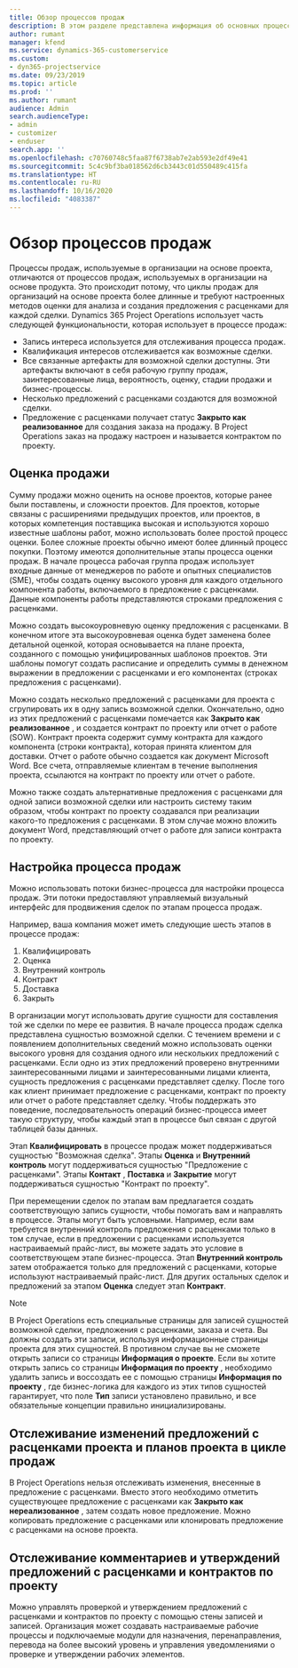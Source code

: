 ```yaml
---
title: Обзор процессов продаж
description: В этом разделе представлена информация об основных процессах продаж.
author: rumant
manager: kfend
ms.service: dynamics-365-customerservice
ms.custom:
- dyn365-projectservice
ms.date: 09/23/2019
ms.topic: article
ms.prod: ''
ms.author: rumant
audience: Admin
search.audienceType:
- admin
- customizer
- enduser
search.app: ''
ms.openlocfilehash: c70760748c5faa87f6738ab7e2ab593e2df49e41
ms.sourcegitcommit: 5c4c9bf3ba018562d6cb3443c01d550489c415fa
ms.translationtype: HT
ms.contentlocale: ru-RU
ms.lasthandoff: 10/16/2020
ms.locfileid: "4083387"
---
```

# <a name="sales-processes-overview"></a>Обзор процессов продаж

Процессы продаж, используемые в организации на основе проекта, отличаются от процессов продаж, используемых в организации на основе продукта. Это происходит потому, что циклы продаж для организаций на основе проекта более длинные и требуют настроенных методов оценки для анализа и создания предложения с расценками для каждой сделки. Dynamics 365 Project Operations использует часть следующей функциональности, которая использует в процессе продаж:

- Запись интереса используется для отслеживания процесса продаж.
- Квалификация интересов отслеживается как возможные сделки.
- Все связанные артефакты для возможной сделки доступны. Эти артефакты включают в себя рабочую группу продаж, заинтересованные лица, вероятность, оценку, стадии продажи и бизнес-процессы.
- Несколько предложений с расценками создаются для возможной сделки.
- Предложение с расценками получает статус **Закрыто как реализованное** для создания заказа на продажу. В Project Operations заказ на продажу настроен и называется контрактом по проекту.

## <a name="estimate-a-sale"></a>Оценка продажи
Сумму продажи можно оценить на основе проектов, которые ранее были поставлены, и сложности проектов. Для проектов, которые связаны с расширениями предыдущих проектов, или проектов, в которых компетенция поставщика высокая и используются хорошо известные шаблоны работ, можно использовать более простой процесс оценки. Более сложные проекты обычно имеют более длинный процесс покупки. Поэтому имеются дополнительные этапы процесса оценки продаж. В начале процесса рабочая группа продаж использует входные данные от менеджеров по работе и опытных специалистов (SME), чтобы создать оценку высокого уровня для каждого отдельного компонента работы, включаемого в предложение с расценками. Данные компоненты работы представляются строками предложения с расценками. 

Можно создать высокоуровневую оценку предложения с расценками. В конечном итоге эта высокоуровневая оценка будет заменена более детальной оценкой, которая основывается на плане проекта, созданного с помощью унифицированных шаблонов проектов. Эти шаблоны помогут создать расписание и определить суммы в денежном выражении в предложении с расценками и его компонентах (строках предложения с расценками). 

Можно создать несколько предложений с расценками для проекта с сгрупировать их в одну запись возможной сделки. Окончательно, одно из этих предложений с расценками помечается как **Закрыто как реализованное** , и создается контракт по проекту или отчет о работе (SOW). Контракт проекта содержит сумму контракта для каждого компонента (строки контракта), которая принята клиентом для доставки. Отчет о работе обычно создается как документ Microsoft Word. Все счета, отправляемые клиентам в течение выполнения проекта, ссылаются на контракт по проекту или отчет о работе.

Можно также создать альтернативные предложения с расценками для одной записи возможной сделки или настроить систему таким образом, чтобы контракт по проекту создавался при реализации какого-то предложения с расценками. В этом случае можно вложить документ Word, представляющий отчет о работе для записи контракта по проекту.

## <a name="configure-the-sales-process"></a>Настройка процесса продаж
Можно использовать потоки бизнес-процесса для настройки процесса продаж. Эти потоки предоставляют управляемый визуальный интерфейс для продвижения сделок по этапам процесса продаж.

Например, ваша компания может иметь следующие шесть этапов в процессе продаж:

1. Квалифицировать
2. Оценка
3. Внутренний контроль
4. Контракт
5. Доставка
6. Закрыть
 
В организации могут использовать другие сущности для составления той же сделки по мере ее развития. В начале процесса продаж сделка представлена сущностью возможной сделки. С течением времени и с появлением дополнительных сведений можно использовать оценки высокого уровня для создания одного или нескольких предложений с расценками. Если одно из этих предложений проверено внутренними заинтересованными лицами и заинтересованными лицами клиента, сущность предложения с расценками представляет сделку. После того как клиент принимает предложение с расценками, контракт по проекту или отчет о работе представляет сделку. Чтобы поддержать это поведение, последовательность операций бизнес-процесса имеет такую структуру, чтобы каждый этап в процессе был связан с другой таблицей базы данных.

Этап **Квалифицировать** в процессе продаж может поддерживаться сущностью "Возможная сделка". Этапы **Оценка** и **Внутренний контроль** могут поддерживаться сущностью "Предложение с расценками". Этапы **Контакт** , **Поставка** и **Закрытие** могут поддерживаться сущностью "Контракт по проекту".

При перемещении сделок по этапам вам предлагается создать соответствующую запись сущности, чтобы помогать вам и направлять в процессе. Этапы могут быть условными. Например, если вам требуется внутренний контроль предложения с расценками только в том случае, если в предложении с расценками используется настраиваемый прайс-лист, вы можете задать это условие в соответствующем этапе бизнес-процесса. Этап **Внутренний контроль** затем отображается только для предложений с расценками, которые используют настраиваемый прайс-лист. Для других остальных сделок и предложений за этапом **Оценка** следует этап **Контракт**.

> [!NOTE]
> В Project Operations есть специальные страницы для записей сущностей возможной сделки, предложения с расценками, заказа и счета. Вы должны создать эти записи, используя информационные страницы проекта для этих сущностей. В противном случае вы не сможете открыть записи со страницы **Информация о проекте**. Если вы хотите открыть запись со страницы **Информация по проекту** , необходимо удалить запись и воссоздать ее с помощью страницы **Информация по проекту** , где бизнес-логика для каждого из этих типов сущностей гарантирует, что поле **Тип** записи установлено правильно, и все обязательные концепции правильно инициализированы.


## <a name="track-revisions-to-quotes-and-project-plans-in-the-sales-cycle"></a>Отслеживание изменений предложений с расценками проекта и планов проекта в цикле продаж
В Project Operations нельзя отслеживать изменения, внесенные в предложение с расценками. Вместо этого необходимо отметить существующее предложение с расценками как **Закрыто как нереализованное** , затем создать новое предложение. Можно копировать предложение с расценками или клонировать предложение с расценками на основе проекта.

## <a name="track-comments-and-approvals-of-quotes-and-project-contracts"></a>Отслеживание комментариев и утверждений предложений с расценками и контрактов по проекту
Можно управлять проверкой и утверждением предложений с расценками и контрактов по проекту с помощью стены записей и записей. Организация может создавать настраиваемые рабочие процессы и подключаемые модули для назначения, перенаправления, перевода на более высокий уровень и управления уведомлениями о проверке и утверждении рабочих элементов.
